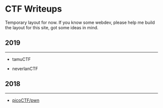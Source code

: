 # CTF Writeups
Temporary layout for now. If you know some webdev, please help me build the layout for this site, got some ideas in mind. 

## 2019
* * *
- tamuCTF

- neverlanCTF

## 2018
* * *
- [picoCTF/pwn](/content/2018_CTF/picoCTF/hello.md)

